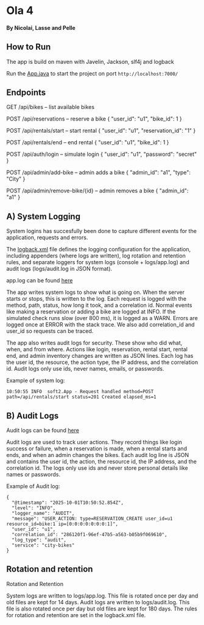 # Ola 4 

#### By Nicolai, Lasse and Pelle


## How to Run
The app is build on maven with Javelin, Jackson, slf4j and logback

Run the [App.java]("/src/main/java/soft2/App.java") to start the project on port ```http://localhost:7000/```



## Endpoints 

GET /api/bikes – list available bikes

POST /api/reservations – reserve a bike { "user_id": "u1", "bike_id": 1 }

POST /api/rentals/start – start rental { "user_id": "u1", "reservation_id": "1" }

POST /api/rentals/end – end rental { "user_id": "u1", "bike_id": 1 }

POST /api/auth/login – simulate login { "user_id": "u1", "password": "secret" }

POST /api/admin/add-bike – admin adds a bike { "admin_id": "a1", "type": "City" }

POST /api/admin/remove-bike/{id} – admin removes a bike { "admin_id": "a1" }


## A) System Logging


System logins has succesfully been done to capture different events for the application, requests and errors.

The [logback.xml]("/src/main/resources/logback.xml") file defines the logging configuration for the application, including appenders (where logs are written), log rotation and retention rules, and separate loggers for system logs (console + logs/app.log) and audit logs (logs/audit.log in JSON format).


app.log can be found [here]("/logs/app.log")

The app writes system logs to show what is going on.
When the server starts or stops, this is written to the log. Each request is logged with the method, path, status, how long it took, and a correlation id. Normal events like making a reservation or adding a bike are logged at INFO. If the simulated check runs slow (over 800 ms), it is logged as a WARN. Errors are logged once at ERROR with the stack trace. We also add correlation_id and user_id so requests can be traced.

The app also writes audit logs for security. These show who did what, when, and from where. Actions like login, reservation, rental start, rental end, and admin inventory changes are written as JSON lines. Each log has the user id, the resource, the action type, the IP address, and the correlation id. Audit logs only use ids, never names, emails, or passwords.

Example of system log:

```10:50:55 INFO  soft2.App - Request handled method=POST path=/api/rentals/start status=201 Created elapsed_ms=1```
## B) Audit Logs

Audit logs can be found [here]("/logs/audit.log")


Audit logs are used to track user actions.
They record things like login success or failure, when a reservation is made, when a rental starts and ends, and when an admin changes the bikes.
Each audit log line is JSON and contains the user id, the action, the resource id, the IP address, and the correlation id.
The logs only use ids and never store personal details like names or passwords.

Example of Audit log:

```
{
  "@timestamp": "2025-10-01T10:50:52.854Z",
  "level": "INFO",
  "logger_name": "AUDIT",
  "message": "USER_ACTION: type=RESERVATION_CREATE user_id=u1 resource_id=bike:1 ip=[0:0:0:0:0:0:0:1]",
  "user_id": "u1",
  "correlation_id": "286120f1-96ef-47b5-a563-b05b9f069610",
  "log_type": "audit",
  "service": "city-bikes"
}
```

## Rotation and retention

Rotation and Retention

System logs are written to logs/app.log. This file is rotated once per day and old files are kept for 14 days.
Audit logs are written to logs/audit.log. This file is also rotated once per day but old files are kept for 180 days.
The rules for rotation and retention are set in the logback.xml file.